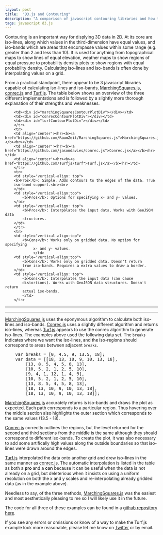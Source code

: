 ```yaml
---
layout: post
title:  "D3.js and Contouring"
description: "A comparison of javascript contouring libraries and how they can be used with d3.js"
tags: javascript d3.js
---
```


Contouring is an important way for displying 3D data in 2D. At its core are
iso-lines, along which values in the third-dimension have equal values, and
iso-bands which are areas that encompasse values within some
range (e.g. greater than 2 and less than 10). It is used for anything from
topographical maps to show lines of equal elevation, weather maps to show
regions of equal pressure to probability density plots to show regions
with equal probability density. Calculating iso-lines and iso-bands is often
done by interpolating values on a grid. 

From a practical standpoint, there appear to be 3 javascript libraries capable
of calculating iso-lines and iso-bands,
[MarchingSquares.js](https://github.com/RaumZeit/MarchingSquares.js),
[conrec.js](https://github.com/jasondavies/conrec.js) and
[Turf.js](https://github.com/Turfjs/turf). The table below shows an overview
of the three different implementations and is followed by a slightly more
thorough explanation of their strengths and weaknesses.

<table border="0">
        <tr>
        <col width="183">
        <col width="183">
        <col width="183">

        <td><div id="marchingSquaresContourPlotDiv"></div></td>
        <td><div id="conrecContourPlotDiv"></div></td>
        <td><div id="turfContourPlotDiv"></div></td>
        </tr>
        <tr>
        <td align='center'><hr><b><a href="https://github.com/RaumZeit/MarchingSquares.js">MarchingSquares.js</a></b><hr></td>
        <td align='center'><hr><b><a href="https://github.com/jasondavies/conrec.js">Conrec.js</a></b><hr></td>
        <td align='center'><hr><b><a href="https://github.com/Turfjs/turf">Turf.js</a></b><hr></td>
        </tr>
        <tr>
        <td style="vertical-align: top">
        <b>Pros</b>: Simple. Adds contours to the edges of the data. True
        iso-band support.<br><br>
        </td>
        <td style="vertical-align:top">
            <b>Pros</b>: Options for specifying x- and y- values.
        </td>
        <td style="vertical-align: top">
            <b>Pros</b>: Interpolates the input data. Works with GeoJSON data
            structures.
        </td>
        </tr>
        <tr>
        <td style="vertical-align:top">
            <b>Cons</b>: Works only on gridded data. No option for specifying
                 x- and y- values.
                 </td>
        <td style="vertical-align:top">
            <b>Cons</b>: Works only on gridded data. Doesn't return
            true iso-bands. Requires a extra values to draw a border.
        </td>
        <td style="vertical-align: top">
            <b>Cons</b>: Interpolates the input data (can cause
            distortions). Works with GeoJSON data structures. Doesn't return
            actual iso-bands.
            </td>
        </tr>
</table>

<hr>

[MarchingSquares.js](https://github.com/RaumZeit/MarchingSquares.js) uses the eponymous
algorithm to calculate both iso-lines and iso-bands. [Conrec.js](https://github.com/jasondavies/conrec.js) uses a slightly 
different algorithm and returns iso-lines, whereas [Turf.js](https://github.com/Turfjs/turf) appears to use the
conrec algorithm to generate iso-lines. The examples above used the following 
data set. The `breaks` indicates where we want the iso-lines, and the iso-regions should
correspond to areas between adjacent `breaks`.

<pre>
    var breaks = [0, 4.5, 9, 13.5, 18];
    var data = [[18, 13, 10, 9, 10, 13, 18],
        [13, 8, 5, 4, 5, 8, 13],
        [10, 5, 2, 1, 2, 5, 10],
        [9, 4, 1, 12, 1, 4, 9],
        [10, 5, 2, 1, 2, 5, 10],
        [13, 8, 5, 4, 5, 8, 13],
        [18, 13, 10, 9, 10, 13, 18],
        [18, 13, 10, 9, 10, 13, 18]];
</pre>

[MarchingSquares.js](https://github.com/RaumZeit/MarchingSquares.js) accurately
returns is iso-bands and draws the plot as expected. Each path corresponds to 
a particular region. Thus hovering over the middle section also highlights the
outer section which corresponds to the same values (13.5 - 18).

[Conrec.js](https://github.com/jasondavies/conrec.js) correctly outlines the regions, but the level returned for the
second and third sections from the middle is the same although they should
correspond to different iso-bands. To create the plot, it was also necessary 
to add some artifically high values along the outside boundaries so that iso-lines
were drawn around the edges.

[Turf.js](https://github.com/Turfjs/turf) interpolated the data onto another grid and drew iso-lines in the same
manner as [conrec.js](https://github.com/jasondavies/conrec.js). The automatic interpolation is listed in the table as both
a <b>pro</b> and a <b>con</b> because it can be useful when the data is not already
on a grid, but deleterious when it insists on using a uniform resolution on both
the x and y scales and re-interpolating already gridded data (as in the example
above).

Needless to say, of the three methods,
[MarchingSquares.js](https://github.com/RaumZeit/MarchingSquares.js) was the
easiest and most aesthetically pleasing to me so I will likely use it in the
future.

The code for all three of these examples can be found in a [github repository here](https://github.com/pkerpedjiev/d3-contouring-example).

If you see any errors or omissions or know of a way to make the Turf.js example look more reasonable, please let me know on [Twitter](https://twitter.com/pkerpedjiev) or by email.

<script src="/js/lib/conrec.js"></script>
<script src="/js/lib/turf.custom.js"></script>
<script src="/js/lib/marchingsquares-isobands.min.js"></script>
<script src="/js/circle-marchingsquares-example.js"></script>
<script src="/js/circle-conrec-example.js"></script>
<script src="/js/circle-turf-example.js"></script>
<script>

drawMarchingSquaresContours('#marchingSquaresContourPlotDiv');
drawConrecContours('#conrecContourPlotDiv');
drawTurfContours('#turfContourPlotDiv')
</script>
